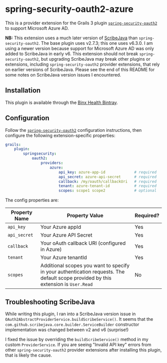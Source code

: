 # spring-security-oauth2-azure

This is a provider extension for the Grails 3 plugin [`spring-security-oauth2`](http://plugins.grails.org/plugin/matrixcrawler/spring-security-oauth2) 
to support Microsoft Azure AD.

**NB:** This extension uses a much later version of [ScribeJava](https://github.com/scribejava/scribejava) than `spring-security-oauth2`.  The base plugin uses v2.7.3;
this one uses v6.3.0.  I am using a newer version because support for Microsoft Azure AD was only added to ScribeJava in early v6.  This extension
should not break `spring-security-oauth2`, but upgrading ScribeJava may break other plugins or extensions, including `spring-security-oauth2`
provider extensions, that rely on earlier versions of ScribeJava.  Please see the end of this README for some notes on ScribeJava version issues I encountered.

## Installation

This plugin is available through the [Binx Health Bintray](https://bintray.com/binxhealth/grails-plugins).

## Configuration

Follow the [`spring-security-oauth2`](http://plugins.grails.org/plugin/matrixcrawler/spring-security-oauth2) configuration instructions,
then configure the following extension-specific properties:

```yaml
grails:
    plugin:
        springsecurity:
            oauth2:
                providers:
                    azure:
                        api_key: azure-app-id             # required
                        api_secret: azure-api-secret      # required
                        callback: /my/oauth/callbackUri   # required
                        tenant: azure-tenant-id           # required
                        scopes: scope1 scope2             # optional
```

The config properties are:

| Property Name   | Property Value    | Required? |
|-----------------|-------------------|-----------|
| `api_key`       | Your Azure appId      | Yes |
| `api_secret`    | Your Azure API Secret | Yes |
| `callback`      | Your oAuth callback URI (configured in Azure) | Yes |
| `tenant`        | Your Azure tenantId   | Yes |
| `scopes`        | Additional scopes you want to specify in your authentication requests.  The default scope provided by this extension is `User.Read` | No  |

## Troubleshooting ScribeJava

While writing this plugin, I ran into a ScribeJava version issue in `OAuth2AbstractProviderService.buildScribeService()`.
It seems that the `com.github.scribejava.core.builder.ServiceBuilder` constructor implementation was changed between v2 and v6 (surprise!)

I fixed the issue by overriding the `buildScribeService()` method in my custom `ProviderService`.  If you are seeing "Invalid API key" errors from
other `spring-security-oauth2` provider extensions after installing this plugin, that is likely the cause.

